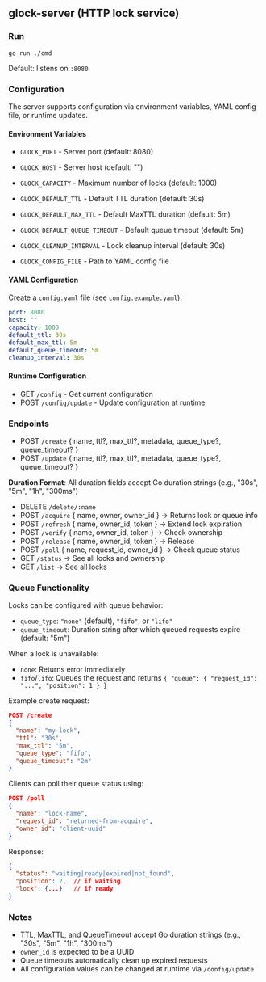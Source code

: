 ## glock-server (HTTP lock service)

### Run
```
go run ./cmd
```
Default: listens on `:8080`.

### Configuration

The server supports configuration via environment variables, YAML config file, or runtime updates.

#### Environment Variables
- `GLOCK_PORT` - Server port (default: 8080)
- `GLOCK_HOST` - Server host (default: "")
- `GLOCK_CAPACITY` - Maximum number of locks (default: 1000)
- `GLOCK_DEFAULT_TTL` - Default TTL duration (default: 30s)
- `GLOCK_DEFAULT_MAX_TTL` - Default MaxTTL duration (default: 5m)
- `GLOCK_DEFAULT_QUEUE_TIMEOUT` - Default queue timeout (default: 5m)

- `GLOCK_CLEANUP_INTERVAL` - Lock cleanup interval (default: 30s)
- `GLOCK_CONFIG_FILE` - Path to YAML config file

#### YAML Configuration
Create a `config.yaml` file (see `config.example.yaml`):
```yaml
port: 8080
host: ""
capacity: 1000
default_ttl: 30s
default_max_ttl: 5m
default_queue_timeout: 5m
cleanup_interval: 30s
```

#### Runtime Configuration
- GET `/config` - Get current configuration
- POST `/config/update` - Update configuration at runtime

### Endpoints
- POST `/create` { name, ttl?, max_ttl?, metadata, queue_type?, queue_timeout? }
- POST `/update` { name, ttl?, max_ttl?, metadata, queue_type?, queue_timeout? }

**Duration Format**: All duration fields accept Go duration strings (e.g., "30s", "5m", "1h", "300ms")
- DELETE `/delete/:name`
- POST `/acquire` { name, owner, owner_id } → Returns lock or queue info
- POST `/refresh` { name, owner_id, token } → Extend lock expiration
- POST `/verify` { name, owner_id, token } → Check ownership
- POST `/release` { name, owner_id, token }  → Release
- POST `/poll` { name, request_id, owner_id } → Check queue status
- GET `/status` → See all locks and ownership
- GET `/list` → See all locks

### Queue Functionality

Locks can be configured with queue behavior:
- `queue_type`: `"none"` (default), `"fifo"`, or `"lifo"`
- `queue_timeout`: Duration string after which queued requests expire (default: "5m")

When a lock is unavailable:
- `none`: Returns error immediately
- `fifo`/`lifo`: Queues the request and returns `{ "queue": { "request_id": "...", "position": 1 } }`

Example create request:
```json
POST /create
{
  "name": "my-lock",
  "ttl": "30s",
  "max_ttl": "5m",
  "queue_type": "fifo",
  "queue_timeout": "2m"
}
```

Clients can poll their queue status using:
```json
POST /poll
{
  "name": "lock-name",
  "request_id": "returned-from-acquire",
  "owner_id": "client-uuid"
}
```

Response:
```json
{
  "status": "waiting|ready|expired|not_found",
  "position": 2,  // if waiting
  "lock": {...}   // if ready
}
```

### Notes
- TTL, MaxTTL, and QueueTimeout accept Go duration strings (e.g., "30s", "5m", "1h", "300ms")
- `owner_id` is expected to be a UUID
- Queue timeouts automatically clean up expired requests
- All configuration values can be changed at runtime via `/config/update`
